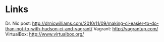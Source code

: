 # Links

Dr. Nic post: http://drnicwilliams.com/2010/11/09/making-ci-easier-to-do-than-not-to-with-hudson-ci-and-vagrant/
Vagrant: http://vagrantup.com/
VirtualBox: http://www.virtualbox.org/
